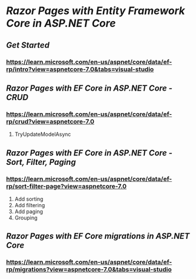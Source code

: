 # ***Razor Pages with Entity Framework Core in ASP.NET Core***  

## *Get Started*  
### https://learn.microsoft.com/en-us/aspnet/core/data/ef-rp/intro?view=aspnetcore-7.0&tabs=visual-studio  

## *Razor Pages with EF Core in ASP.NET Core - CRUD*  
### https://learn.microsoft.com/en-us/aspnet/core/data/ef-rp/crud?view=aspnetcore-7.0  
1. TryUpdateModelAsync  

## *Razor Pages with EF Core in ASP.NET Core - Sort, Filter, Paging*  
### https://learn.microsoft.com/en-us/aspnet/core/data/ef-rp/sort-filter-page?view=aspnetcore-7.0  
1. Add sorting
2. Add filtering
3. Add paging
4. Grouping  

## *Razor Pages with EF Core migrations in ASP.NET Core*  
### https://learn.microsoft.com/en-us/aspnet/core/data/ef-rp/migrations?view=aspnetcore-7.0&tabs=visual-studio  